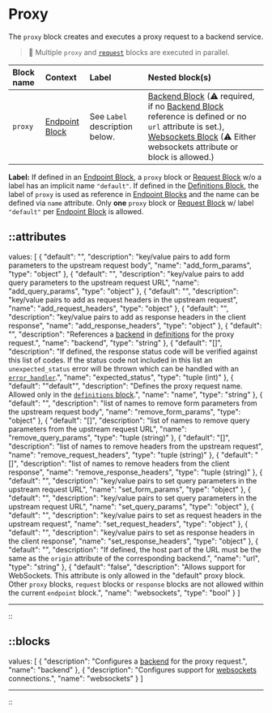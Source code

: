# Proxy

The `proxy` block creates and executes a proxy request to a backend service.

> 📝 Multiple `proxy` and [`request`](/configuration/block/request) blocks are executed in parallel.

| Block name | Context                           | Label                                                                                                                                                                                                                                          | Nested block(s)                                                                                                                                                                                                                                |
|:-----------|:----------------------------------|:-----------------------------------------------------------------------------------------------------------------------------------------------------------------------------------------------------------------------------------------------|:-----------------------------------------------------------------------------------------------------------------------------------------------------------------------------------------------------------------------------------------------|
| `proxy`    | [Endpoint Block](/configuration/block/endpoint) | See `Label` description below. | [Backend Block](/configuration/block/backend) (&#9888; required, if no [Backend Block](/configuration/block/backend) reference is defined or no `url` attribute is set.), [Websockets Block](/configuration/block/websockets) (&#9888; Either websockets attribute or block is allowed.) |

**Label:** If defined in an [Endpoint Block](/configuration/block/endpoint), a `proxy` block or [Request Block](/configuration/block/request) w/o a label has an implicit name `"default"`. If defined in the [Definitions Block](/configuration/block/definitions), the label of `proxy` is used as reference in [Endpoint Blocks](/configuration/block/endpoint) and the name can be defined via `name` attribute. Only **one** `proxy` block or [Request Block](/configuration/block/request) w/ label `"default"` per [Endpoint Block](/configuration/block/endpoint) is allowed. 

::attributes
---
values: [
  {
    "default": "",
    "description": "key/value pairs to add form parameters to the upstream request body",
    "name": "add_form_params",
    "type": "object"
  },
  {
    "default": "",
    "description": "key/value pairs to add query parameters to the upstream request URL",
    "name": "add_query_params",
    "type": "object"
  },
  {
    "default": "",
    "description": "key/value pairs to add as request headers in the upstream request",
    "name": "add_request_headers",
    "type": "object"
  },
  {
    "default": "",
    "description": "key/value pairs to add as response headers in the client response",
    "name": "add_response_headers",
    "type": "object"
  },
  {
    "default": "",
    "description": "References a [backend](/configuration/block/backend) in [definitions](/configuration/block/definitions) for the proxy request.",
    "name": "backend",
    "type": "string"
  },
  {
    "default": "[]",
    "description": "If defined, the response status code will be verified against this list of codes. If the status code not included in this list an `unexpected_status` error will be thrown which can be handled with an [`error_handler`](error_handler).",
    "name": "expected_status",
    "type": "tuple (int)"
  },
  {
    "default": "\"default\"",
    "description": "Defines the proxy request name. Allowed only in the [`definitions` block](definitions).",
    "name": "name",
    "type": "string"
  },
  {
    "default": "",
    "description": "list of names to remove form parameters from the upstream request body",
    "name": "remove_form_params",
    "type": "object"
  },
  {
    "default": "[]",
    "description": "list of names to remove query parameters from the upstream request URL",
    "name": "remove_query_params",
    "type": "tuple (string)"
  },
  {
    "default": "[]",
    "description": "list of names to remove headers from the upstream request",
    "name": "remove_request_headers",
    "type": "tuple (string)"
  },
  {
    "default": "[]",
    "description": "list of names to remove headers from the client response",
    "name": "remove_response_headers",
    "type": "tuple (string)"
  },
  {
    "default": "",
    "description": "key/value pairs to set query parameters in the upstream request URL",
    "name": "set_form_params",
    "type": "object"
  },
  {
    "default": "",
    "description": "key/value pairs to set query parameters in the upstream request URL",
    "name": "set_query_params",
    "type": "object"
  },
  {
    "default": "",
    "description": "key/value pairs to set as request headers in the upstream request",
    "name": "set_request_headers",
    "type": "object"
  },
  {
    "default": "",
    "description": "key/value pairs to set as response headers in the client response",
    "name": "set_response_headers",
    "type": "object"
  },
  {
    "default": "",
    "description": "If defined, the host part of the URL must be the same as the `origin` attribute of the corresponding backend.",
    "name": "url",
    "type": "string"
  },
  {
    "default": "false",
    "description": "Allows support for WebSockets. This attribute is only allowed in the \"default\" proxy block. Other `proxy` blocks, `request` blocks or `response` blocks are not allowed within the current `endpoint` block.",
    "name": "websockets",
    "type": "bool"
  }
]

---
::

::blocks
---
values: [
  {
    "description": "Configures a [backend](/configuration/block/backend) for the proxy request.",
    "name": "backend"
  },
  {
    "description": "Configures support for [websockets](/configuration/block/websockets) connections.",
    "name": "websockets"
  }
]

---
::
